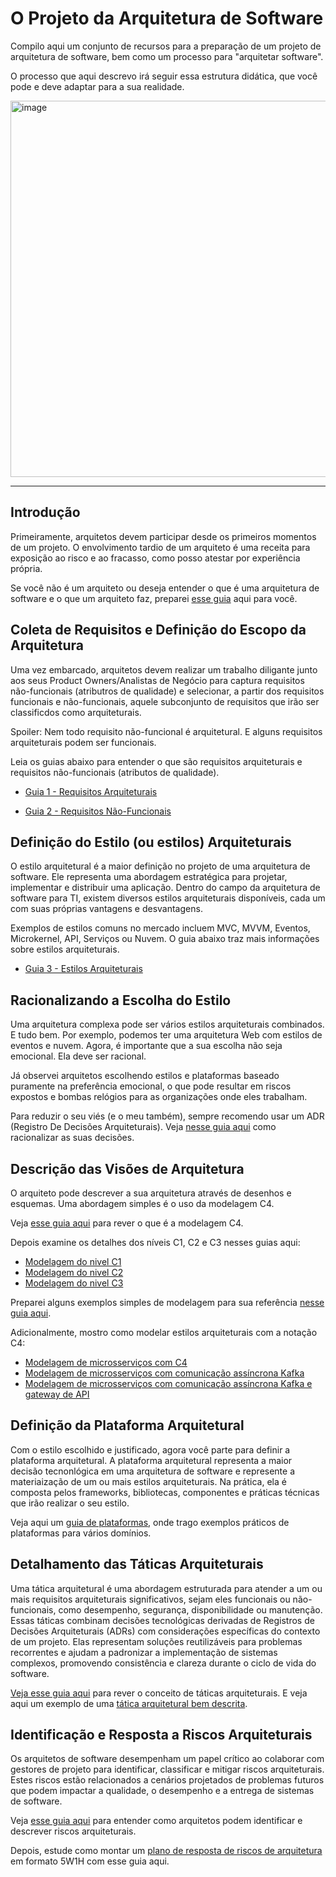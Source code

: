 # O Projeto da Arquitetura de Software
Compilo aqui um conjunto de recursos para a preparação de um projeto de arquitetura de software, bem como um processo para "arquitetar software". 

O processo que aqui descrevo irá seguir essa estrutura didática, que você pode e deve adaptar para a sua realidade.

<img width="602" alt="image" src="https://github.com/user-attachments/assets/ac5cb1bc-ee7e-4914-b757-3a354eafecbf" />


---

## Introdução
Primeiramente, arquitetos devem participar desde os primeiros momentos de um projeto. O envolvimento tardio de um arquiteto é uma receita para exposição ao risco e ao fracasso, como posso atestar por experiência própria.

Se você não é um arquiteto ou deseja entender o que é uma arquitetura de software e o que um arquiteto faz, preparei [esse guia](https://github.com/marco-mendes/projeto-arquitetura-software/blob/main/1.0%20O%20que%20é%20arquitetura%20e%20quem%20e%20o%20arquiteto.md) aqui para você.

## Coleta de Requisitos e Definição do Escopo da Arquitetura
Uma vez embarcado, arquitetos devem realizar um trabalho diligante junto aos seus Product Owners/Analistas de Negócio para captura requisitos não-funcionais (atributros de qualidade) e selecionar, a partir dos requisitos funcionais e não-funcionais, aquele subconjunto de requisitos que irão ser classificdos como arquiteturais. 

Spoiler: Nem todo requisito não-funcional é arquitetural. E alguns requisitos arquiteturais podem ser funcionais.

Leia os guias abaixo para entender o que são requisitos arquiteturais e requisitos não-funcionais (atributos de qualidade).

- [Guia 1 - Requisitos Arquiteturais](https://github.com/marco-mendes/projeto-arquitetura-software/blob/main/1.1%20Requisitos%20Arquiteturais.md)

- [Guia 2 - Requisitos Não-Funcionais](https://github.com/marco-mendes/projeto-arquitetura-software/blob/main/1.2%20Requisitos%20Não-Funcionais.md)

## Definição do Estilo (ou estilos) Arquiteturais

O estilo arquitetural é a maior definição no projeto de uma arquitetura de software. Ele representa uma abordagem estratégica para projetar, implementar e distribuir uma aplicação. Dentro do campo da arquitetura de software para TI, existem diversos estilos arquiteturais disponíveis, cada um com suas próprias vantagens e desvantagens.

Exemplos de estilos comuns no mercado incluem MVC, MVVM, Eventos, Microkernel, API, Serviços ou Nuvem. O guia abaixo traz mais informações sobre estilos arquiteturais.

- [Guia 3 - Estilos Arquiteturais](https://github.com/marco-mendes/projeto-arquitetura-software/blob/main/1.3%20Estilos%20Arquiteturais.md)

## Racionalizando a Escolha do Estilo

Uma arquitetura complexa pode ser vários estilos arquiteturais combinados. E tudo bem. Por exemplo, podemos ter uma arquitetura Web com estilos de eventos e nuvem. Agora, é importante que a sua escolha não seja emocional. Ela deve ser racional.

Já observei arquitetos escolhendo estilos e plataformas baseado puramente na preferência emocional, o que pode resultar em riscos expostos e bombas relógios para as organizações onde eles trabalham.

Para reduzir o seu viés (e o meu também), sempre recomendo usar um ADR (Registro De Decisões Arquiteturais). Veja [nesse guia aqui](https://github.com/marco-mendes/projeto-arquitetura-software/blob/main/2.1%20ADR.md) como racionalizar as suas decisões.

## Descrição das Visões de Arquitetura

O arquiteto pode descrever a sua arquitetura através de desenhos e esquemas. Uma abordagem simples é o uso da modelagem C4.

Veja [esse guia aqui](https://github.com/marco-mendes/projeto-arquitetura-software/blob/main/3.1%20Modelagem%20C4.md) para rever o que é a modelagem C4.

Depois examine os detalhes dos níveis C1, C2 e C3 nesses guias aqui:

* [Modelagem do nivel C1](https://github.com/marco-mendes/projeto-arquitetura-software/blob/main/3.2%20%20N%C3%ADvel%20C1%20-%20Diagrama%20de%20Contexto.md)
* [Modelagem do nivel C2](https://github.com/marco-mendes/projeto-arquitetura-software/blob/main/3.3%20Nivel%20C2%20-%20Diagrama%20de%20Conteineres.md)
* [Modelagem do nivel C3](https://github.com/marco-mendes/projeto-arquitetura-software/blob/main/3.4%20N%C3%ADvel%20C3%20-%20Diagrama%20de%20Componentes.md)

Preparei alguns exemplos simples de modelagem para sua referência [nesse guia aqui](https://github.com/marco-mendes/projeto-arquitetura-software/blob/main/3.5%20Exemplo%20C1,%20C2%20e%20C3%20de%20um%20Internet%20Banking.md).

Adicionalmente, mostro como modelar estilos arquiteturais com a notação C4:

* [Modelagem de microsserviços com C4](https://github.com/marco-mendes/projeto-arquitetura-software/blob/main/3.6%20Modelagem%20de%20Microsservi%C3%A7os.md)
* [Modelagem de microsserviços com comunicação assíncrona Kafka](https://github.com/marco-mendes/projeto-arquitetura-software/blob/main/3.7%20Modelagem%20de%20microsservicos%20com%20comunicacao%20ass%C3%ADncrona.md)
* [Modelagem de microsserviços com comunicação assíncrona Kafka e gateway de API](https://github.com/marco-mendes/projeto-arquitetura-software/blob/main/3.8%20Microsservicos%20Kafka%20e%20Gateway%20de%20API.md)


## Definição da Plataforma Arquitetural 

Com o estilo escolhido e justificado, agora você parte para definir a plataforma arquitetural. A plataforma arquitetural representa a maior decisão tecnonlógica em uma arquitetura de software e represente a materiaização de um ou mais estilos arquiteturais. Na prática, ela é composta pelos frameworks, bibliotecas, componentes e práticas técnicas que irão realizar o seu estilo.

Veja aqui um [guia de plataformas](https://github.com/marco-mendes/projeto-arquitetura-software/blob/main/2.2%20Plataforma%20Arquitetural.md),  onde trago exemplos práticos de plataformas para vários domínios.

 ## Detalhamento das Táticas Arquiteturais

Uma tática arquitetural é uma abordagem estruturada para atender a um ou mais requisitos arquiteturais significativos, sejam eles funcionais ou não-funcionais, como desempenho, segurança, disponibilidade ou manutenção. Essas táticas combinam decisões tecnológicas derivadas de Registros de Decisões Arquiteturais (ADRs) com considerações específicas do contexto de um projeto. Elas representam soluções reutilizáveis para problemas recorrentes e ajudam a padronizar a implementação de sistemas complexos, promovendo consistência e clareza durante o ciclo de vida do software.

[Veja esse guia aqui](https://github.com/marco-mendes/projeto-arquitetura-software/blob/main/4.1%20T%C3%A1ticas%20Arquiteturais.md) para rever o conceito de táticas arquiteturais.
E veja aqui um exemplo de uma [tática arquitetural bem descrita](https://github.com/marco-mendes/projeto-arquitetura-software/blob/main/4.2%20Exemplo%20robusto%20de%20t%C3%A1tica%20arquitetural.md).

## Identificação e Resposta a Riscos Arquiteturais

Os arquitetos de software desempenham um papel crítico ao colaborar com gestores de projeto para identificar, classificar e mitigar riscos arquiteturais. Estes riscos estão relacionados a cenários projetados de problemas futuros que podem impactar a qualidade, o desempenho e a entrega de sistemas de software.

Veja [esse guia aqui](https://github.com/marco-mendes/projeto-arquitetura-software/blob/main/4.3%20Riscos%20Arquiteturais.md) para entender como arquitetos podem identificar e descrever riscos arquiteturais.

Depois, estude como montar um [plano de resposta de riscos de arquitetura](https://github.com/marco-mendes/projeto-arquitetura-software/blob/main/4.3%20Riscos%20Arquiteturais.md) em formato 5W1H com esse guia aqui.
